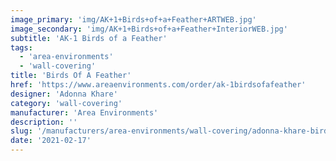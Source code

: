 ```yaml
---
image_primary: 'img/AK+1+Birds+of+a+Feather+ARTWEB.jpg'
image_secondary: 'img/AK+1+Birds+of+a+Feather+InteriorWEB.jpg'
subtitle: 'AK-1 Birds of a Feather'
tags:
  - 'area-environments'
  - 'wall-covering'
title: 'Birds Of A Feather'
href: 'https://www.areaenvironments.com/order/ak-1birdsofafeather'
designer: 'Adonna Khare'
category: 'wall-covering'
manufacturer: 'Area Environments'
description: ''
slug: '/manufacturers/area-environments/wall-covering/adonna-khare-birds-of-a-feather'
date: '2021-02-17'
---
```

